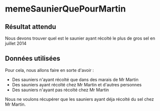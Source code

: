 # memeSaunierQuePourMartin

## Résultat attendu
Nous devons trouver quel est le saunier ayant récolté le plus de gros sel en juillet 2014

## Données utilisées

Pour cela, nous allons faire en sorte d'avoir :
- Des sauniers n'ayant récolté que dans des marais de Mr Martin
- Des sauniers ayant récolté chez Mr Martin et d'autres personnes
- Des sauniers n'ayant pas récolté chez Mr Martin

Nous ne voulons récupérer que les sauniers ayant déja récolté du sel chez Mr Martin.